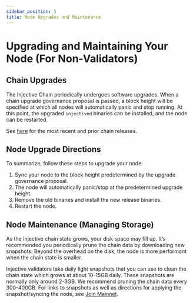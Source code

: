 ```yaml
---
sidebar_position: 5
title: Node Upgrades and Maintenance
---
```


# Upgrading and Maintaining Your Node (For Non-Validators)

## Chain Upgrades

The Injective Chain periodically undergoes software upgrades. When a chain upgrade governance proposal is passed, a block height will be specified at which all nodes will automatically panic and stop running. At this point, the upgraded `injectived` binaries  can be installed, and the node can be restarted.

See [here](https://github.com/InjectiveLabs/injective-chain-releases/releases) for the most recent and prior chain releases.

## Node Upgrade Directions

To summarize, follow these steps to upgrade your node:
1. Sync your node to the block height predetermined by the upgrade governance proposal.
2. The node will automatically panic/stop at the predetermined upgrade height.
3. Remove the old binaries and install the new release binaries.
4. Restart the node.

## Node Maintenance (Managing Storage)

As the Injective chain state grows, your disk space may fill up. It’s recommended you periodically prune the chain data by downloading new snapshots. Beyond the overhead on the disk, the node is more performant when the chain state is smaller.

Injective validators take daily light snapshots that you can use to clean the chain state which grows at about 10-15GB daily. These snapshots are normally only around 2-3GB. We recommend pruning the chain data every 300-400GB. For links to snapshots as well as directions for applying the snapshot/syncing the node, see [Join Mainnet](./mainnet).